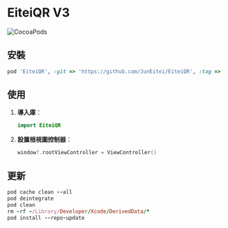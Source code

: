 # EiteiQR V3

![CocoaPods](https://img.shields.io/cocoapods/v/EiteiQR.svg)

## 安裝
```ruby
pod 'EiteiQR', :git => 'https://github.com/JunEitei/EiteiQR', :tag => '3.0.0'

```

## 使用

1. **導入庫**：
   ```swift
   import EiteiQR
   ```

2. **設置根視圖控制器**：
   ```swift
   window?.rootViewController = ViewController()
   ```

## 更新
```ruby
pod cache clean --all
pod deintegrate
pod clean
rm -rf ~/Library/Developer/Xcode/DerivedData/*
pod install --repo-update
```
